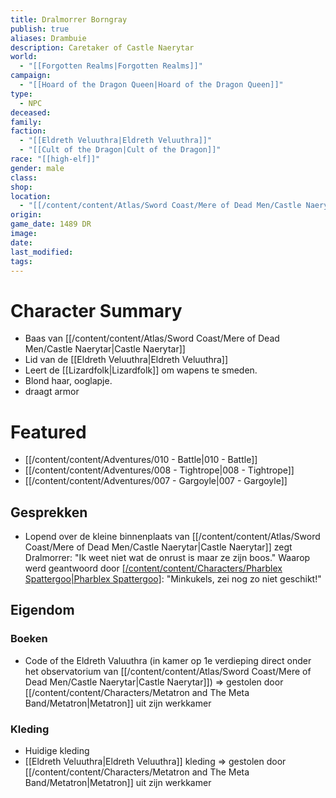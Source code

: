 ```yaml
---
title: Dralmorrer Borngray
publish: true
aliases: Drambuie
description: Caretaker of Castle Naerytar
world:
  - "[[Forgotten Realms|Forgotten Realms]]"
campaign:
  - "[[Hoard of the Dragon Queen|Hoard of the Dragon Queen]]"
type:
  - NPC
deceased: 
family: 
faction:
  - "[[Eldreth Veluuthra|Eldreth Veluuthra]]"
  - "[[Cult of the Dragon|Cult of the Dragon]]"
race: "[[high-elf]]"
gender: male
class: 
shop: 
location:
  - "[[/content/content/Atlas/Sword Coast/Mere of Dead Men/Castle Naerytar|Castle Naerytar]]"
origin: 
game_date: 1489 DR
image: 
date: 
last_modified: 
tags: 
---
```

# Character Summary
- Baas van [[/content/content/Atlas/Sword Coast/Mere of Dead Men/Castle Naerytar|Castle Naerytar]]
- Lid van de [[Eldreth Veluuthra|Eldreth Veluuthra]]
- Leert de [[Lizardfolk|Lizardfolk]] om wapens te smeden.
- Blond haar, ooglapje.
- draagt armor
# Featured
- [[/content/content/Adventures/010 - Battle|010 - Battle]]
- [[/content/content/Adventures/008 - Tightrope|008 - Tightrope]]
- [[/content/content/Adventures/007 - Gargoyle|007 - Gargoyle]]

## Gesprekken
* Lopend over de kleine binnenplaats van [[/content/content/Atlas/Sword Coast/Mere of Dead Men/Castle Naerytar|Castle Naerytar]] zegt Dralmorrer: 
  "Ik weet niet wat de onrust is maar ze zijn boos." 
  Waarop werd geantwoord door [[/content/content/Characters/Pharblex Spattergoo|Pharblex Spattergoo]](?): 
  "Minkukels, zei nog zo niet geschikt!"

## Eigendom
### Boeken
- Code of the Eldreth Valuuthra (in kamer op 1e verdieping direct onder het observatorium van [[/content/content/Atlas/Sword Coast/Mere of Dead Men/Castle Naerytar|Castle Naerytar]]) => gestolen door [[/content/content/Characters/Metatron and The Meta Band/Metatron|Metatron]] uit zijn werkkamer
### Kleding 
- Huidige kleding
- [[Eldreth Veluuthra|Eldreth Veluuthra]] kleding => gestolen door [[/content/content/Characters/Metatron and The Meta Band/Metatron|Metatron]] uit zijn werkkamer

